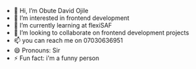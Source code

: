 - 👋 Hi, I’m Obute David Ojile
- 👀 I’m interested in frontend development
- 🌱 I’m currently learning at flexiSAF
- 💞️ I’m looking to collaborate on frontend development projects
- 📫 you can reach me on 07030636951
- 😄 Pronouns: Sir
- ⚡ Fun fact: i'm a funny person

<!---
BLACKkingDave/BLACKkingDave is a ✨ special ✨ repository because its `README.md` (this file) appears on your GitHub profile.
You can click the Preview link to take a look at your changes.
--->
